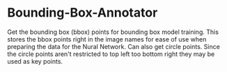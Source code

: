 # Bounding-Box-Annotator

Get the bounding box (bbox) points for bounding box model training. This stores the bbox points right in
the image names for ease of use when preparing the data for the Nural Network. Can also get circle points. Since
the circle points aren't restricted to top left too bottom right they may be used as key points.
